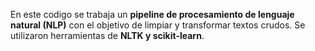 En este codigo se trabaja un **pipeline de procesamiento de lenguaje natural (NLP)** con el objetivo de limpiar y transformar textos crudos. 
Se utilizaron herramientas de **NLTK y scikit-learn**. 
